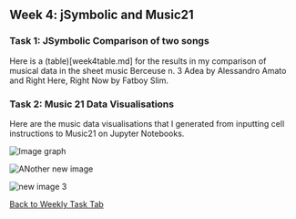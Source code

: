 ## Week 4: jSymbolic and Music21 
### Task 1: JSymbolic Comparison of two songs
Here is a (table)[week4table.md] for the results in my comparison of musical data in the sheet music Berceuse n. 3 Adea by Alessandro Amato and Right Here, Right Now by Fatboy Slim. 


### Task 2: Music 21 Data Visualisations
Here are the music data visualisations that I generated from inputting cell instructions to Music21 on Jupyter Notebooks.

![Image graph](https://github.com/user-attachments/assets/d6d9279a-f022-4798-a2a0-6f29175330db)

![ANother new image](https://github.com/user-attachments/assets/45d023d0-5ab3-43f8-a3d4-d0ccca63d700)

![new image 3](https://github.com/user-attachments/assets/53fe59a6-7aa5-46a7-8f96-291d572e0a1e)

[Back to Weekly Task Tab](README.md)




  




